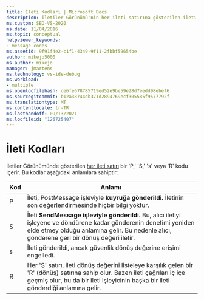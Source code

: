 ```yaml
---
title: İleti Kodları | Microsoft Docs
description: İletiler Görünümü'nin her ileti satırına gösterilen ileti kodlarının anlamını öğrenin.
ms.custom: SEO-VS-2020
ms.date: 11/04/2016
ms.topic: conceptual
helpviewer_keywords:
- message codes
ms.assetid: 9f91f4e2-c1f1-4349-9f11-2fbbf59654be
author: mikejo5000
ms.author: mikejo
manager: jmartens
ms.technology: vs-ide-debug
ms.workload:
- multiple
ms.openlocfilehash: ce6fe678785719ed52e9be59e28d7eedd98ebef6
ms.sourcegitcommit: b12a38744db371d2894769ecf305585f9577792f
ms.translationtype: MT
ms.contentlocale: tr-TR
ms.lasthandoff: 09/13/2021
ms.locfileid: "126725407"
---
```

# <a name="message-codes"></a>İleti Kodları
İletiler Görünümünde gösterilen [her ileti satırı](../debugger/messages-view.md) bir 'P,' 'S,' 's' veya 'R' kodu içerir. Bu kodlar aşağıdaki anlamlara sahiptir:

|Kod|Anlamı|
|----------|-------------|
|P|İleti, PostMessage işleviyle **kuyruğa gönderildi.** İletinin son değerlendirmesinde hiçbir bilgi yoktur.|
|S|İleti **SendMessage işleviyle gönderildi.** Bu, alıcı iletiyi işleyene ve döndürene kadar gönderenin denetimi yeniden elde etmey olduğu anlamına gelir. Bu nedenle alıcı, gönderene geri bir dönüş değeri iletir.|
|s|İleti gönderildi, ancak güvenlik dönüş değerine erişimi engelledi.|
|R|Her 'S' satırı, ileti dönüş değerini listeleye karşılık gelen bir 'R' (dönüş) satırına sahip olur. Bazen ileti çağrıları iç içe geçmiş olur, bu da bir ileti işleyicinin başka bir ileti gönderdiği anlamına gelir.|